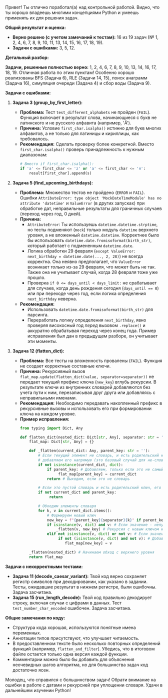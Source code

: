 Привет! Ты отлично поработал(а) над контрольной работой. Видно, что ты хорошо владеешь многими концепциями Python и умеешь применять их для решения задач.

**Общий результат и оценка:**

*   **Верно решено (с учетом замечаний к тестам):** 16 из 19 задач (№ 1, 2, 4, 6, 7, 8, 9, 10, 11, 13, 14, 15, 16, 17, 18, 19).
*   **Задачи с ошибками:** 3, 5, 12.
  
**Детальный разбор:**

**Задачи, решенные полностью верно:** 1, 2, 4, 6, 7, 8, 9, 10, 13, 14, 16, 17, 18, 19. Отличная работа по этим пунктам! Особенно хорошо реализованы BFS (Задача 6), RLE (Задачи 14, 15), поиск анаграмм (Задача 16), симуляция очереди (Задача 4) и сбор воды (Задача 9).

**Задачи с ошибками:**

1.  **Задача 3 (group_by_first_letter):**
    *   **Проблема:** Тест `test_different_alphabets` не пройден (`FAIL`). Функция включает в результат слова, начинающиеся с букв не латинского и не русского алфавита (например, 'Ä').
    *   **Причина:** Условие `first_char.isalpha()` истинно для букв многих алфавитов, а не только для латиницы и кириллицы, как требовалось.
    *   **Рекомендация:** Сделать проверку более конкретной. Вместо `first_char.isalpha()` проверь принадлежность к нужным диапазонам:
        ```python
        # Вместо if first_char.isalpha():
        if 'a' <= first_char <= 'z' or 'а' <= first_char <= 'я':
            result[first_char].append(s)
        ```

2.  **Задача 5 (find_upcoming_birthdays):**
    *   **Проблема:** Множество тестов не пройдено (`ERROR` и `FAIL`). Ошибки `AttributeError: type object 'MockDateTimeModule' has no attribute 'datetime'` и `ValueError` (в других запусках) при обработке дат, неправильные результаты для граничных случаев (переход через год, 0 дней).
    *   **Причина:**
        *   `AttributeError`: Ты используешь `datetime.datetime.strptime`, но тесты подменяют (`mock`) только модуль `datetime` верхнего уровня, а не вложенный `datetime.datetime`. Корректнее было бы использовать `datetime.date.fromisoformat(birth_str)`, который работает с подмененным `datetime.date`.
        *   Логика обработки 29 февраля (`except ValueError: next_birthday = datetime.date(..., 2, 28)`) не всегда корректна. Она неявно предполагает, что `ValueError` возникает *только* из-за 29 февраля, что может быть не так. Также она не учитывает случай, когда 28 февраля тоже уже прошло.
        *   Проверка `if 0 <= days_until < days_limit:` не срабатывает для случаев, когда день рождения сегодня (`days_until == 0`) или при переходе через год, если логика определения `next_birthday` неверна.
    *   **Рекомендация:**
        *   Использовать `datetime.date.fromisoformat(birth_str)` для парсинга.
        *   Переработать логику определения `next_birthday`, явно проверяя високосный год *перед* вызовом `.replace()` и аккуратно обрабатывая переход через конец года. Пример исправления был дан в предыдущем разборе, он учитывает эти моменты.

3.  **Задача 12 (flatten_dict):**
    *   **Проблема:** Все тесты на вложенность провалены (`FAIL`). Функция не создает корректные составные ключи.
    *   **Причина:** Рекурсивный вызов `flat_map.update(flatten_dict(value, separator=separator))` не передает текущий префикс ключа (`new_key`) вглубь рекурсии. В результате ключи из внутренних словарей добавляются без учета пути к ним, перезаписывая друг друга или добавляясь с неправильными именами.
    *   **Рекомендация:** Необходимо передавать накопленный префикс в рекурсивные вызовы и использовать его при формировании ключа на каждом уровне.
    *   **Пример исправления:**
        ```python
        from typing import Dict, Any

        def flatten_dict(nested_dict: Dict[str, Any], separator: str = '_') -> Dict[str, Any]:
            flat_map: Dict[str, Any] = {}

            def _flatten(current_dict: Any, parent_key: str = ''):
                # Если текущий элемент не словарь, и есть родительский ключ,
                # добавляем его напрямую (это базовый случай для не-словарей на верхнем уровне)
                if not isinstance(current_dict, dict):
                    if parent_key: # Добавляем, только если это не самый верхний уровень
                         flat_map[parent_key] = current_dict
                    return # Выходим, если это не словарь

                # Если это пустой словарь и есть родительский ключ, его не добавляем
                if not current_dict and parent_key:
                     return

                # Обходим элементы словаря
                for k, v in current_dict.items():
                    # Формируем новый ключ
                    new_key = f"{parent_key}{separator}{k}" if parent_key else k
                    if isinstance(v, dict) and v: # Если значение - непустой словарь
                        _flatten(v, new_key) # Рекурсия с новым ключом как префиксом
                    elif not isinstance(v, dict) or not v: # Если значение не словарь или пустой словарь
                         if not (isinstance(v, dict) and not v): # Добавляем, если это не пустой словарь
                            flat_map[new_key] = v

            _flatten(nested_dict) # Начинаем обход с верхнего уровня
            return flat_map
        ```

**Задачи с некорректными тестами:**

*   **Задача 11 (decode_caesar_variant):** Твой код верно сохраняет регистр символов при декодировании, как указано в задании. Тесты, ожидавшие результат в нижнем регистре, были ошибочны. Задача засчитана.
*   **Задача 15 (run_length_decode):** Твой код правильно декодирует строку, включая случаи с цифрами в данных. Тест `test_number_char_encoded` ошибочен. Задача засчитана.

**Общие замечания по коду:**

*   Структура кода хорошая, используются понятные имена переменных.
*   Аннотации типов присутствуют, что улучшает читаемость.
*   В предоставленном тексте было несколько повторных определений функций (например, `flatten_and_filter`). Убедись, что в итоговом файле остается только одна версия каждой функции.
*   Комментарии можно было бы добавить для объяснения неочевидных шагов алгоритма, но для большинства задач код достаточно ясен.

Молодец, что справился с большинством задач! Обрати внимание на ошибки в работе с датами и рекурсией при уплощении словаря. Удачи в дальнейшем изучении Python!
